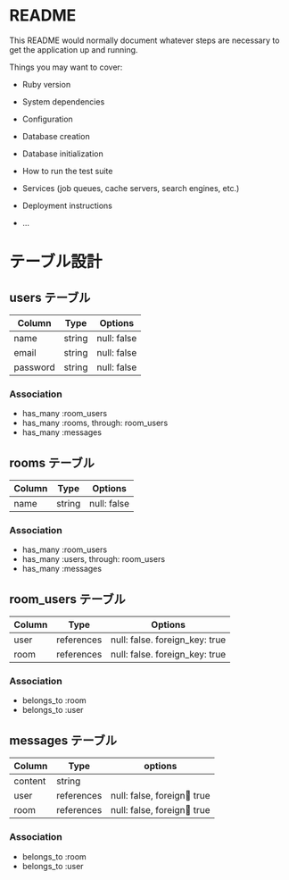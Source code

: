 # README

This README would normally document whatever steps are necessary to get the
application up and running.

Things you may want to cover:

* Ruby version

* System dependencies

* Configuration

* Database creation

* Database initialization

* How to run the test suite

* Services (job queues, cache servers, search engines, etc.)

* Deployment instructions

* ...

# テーブル設計

## users テーブル

| Column   | Type   | Options     |
| -------- | ------ | ----------- |
| name     | string | null: false |
| email    | string | null: false |
| password | string | null: false |

### Association

- has_many :room_users
- has_many :rooms, through: room_users
- has_many :messages

## rooms テーブル

| Column | Type    | Options      |
| ------ | ------- | ------------ |
| name   | string  | null: false  |

### Association 

- has_many :room_users
- has_many :users, through: room_users
- has_many :messages

## room_users テーブル

| Column | Type       | Options                        |
| ------ | ---------- | ------------------------------ |
| user   | references | null: false. foreign_key: true | 
| room   | references | null: false. foreign_key: true |

### Association 

- belongs_to :room
- belongs_to :user

## messages テーブル

| Column | Type        | options                        |
| ------ | ----------- | ------------------------------ | 
| content | string     |                                |
| user    | references | null: false, foreign:key: true |
| room    | references | null: false, foreign:key: true |

### Association 

- belongs_to :room
- belongs_to :user